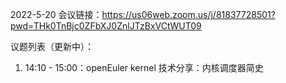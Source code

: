 2022-5-20
会议链接：https://us06web.zoom.us/j/81837728501?pwd=THk0TnBjc0ZFbXJ0ZnlJTzBxVCtWUT09

议题列表（更新中）：
1. 14:10 - 15:00：openEuler kernel 技术分享：内核调度器简史